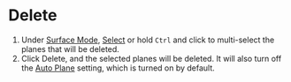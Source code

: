 # Delete

1. Under [Surface Mode](../../mode/surface-mode.md), [Select](../../basic-function/select.md) or hold `Ctrl` and click to multi-select the planes that will be deleted.
2. Click Delete, and the selected planes will be deleted. It will also turn off the [Auto Plane](../../advanced-function/auto-plane.md) setting, which is turned on by default.

